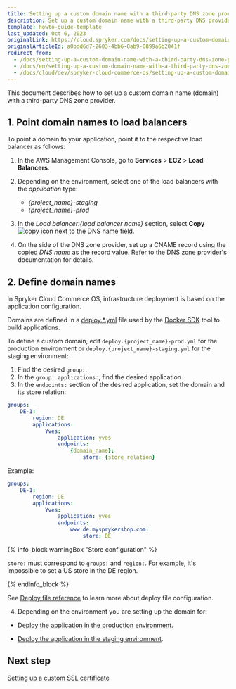 ```yaml
---
title: Setting up a custom domain name with a third-party DNS zone provider
description: Set up a custom domain name with a third-party DNS provider on Spryker, following detailed steps for load balancer configuration and domain management.
template: howto-guide-template
last_updated: Oct 6, 2023
originalLink: https://cloud.spryker.com/docs/setting-up-a-custom-domain-name-with-a-third-party-dns-zone-provider
originalArticleId: a0bdd6d7-2603-4bb6-8ab9-0899a6b2041f
redirect_from:
  - /docs/setting-up-a-custom-domain-name-with-a-third-party-dns-zone-provider
  - /docs/en/setting-up-a-custom-domain-name-with-a-third-party-dns-zone-provider
  - /docs/cloud/dev/spryker-cloud-commerce-os/setting-up-a-custom-domain-name/setting-up-a-custom-domain-name-with-a-third-party-dns-zone-provider.html
---
```


This document describes how to set up a custom domain name (domain) with a third-party DNS zone provider.


## 1. Point domain names to load balancers

To point a domain to your application, point it to the respective load balancer as follows:

1. In the AWS Management Console, go to **Services** > **EC2** > **Load Balancers**.
2. Depending on the environment, select one of the load balancers with the *application* type:
    * *{project_name}-staging*
    * *{project_name}-prod*

3. In the *Load balancer:{load balancer name}* section, select **Copy** ![copy icon](https://spryker.s3.eu-central-1.amazonaws.com/cloud-docs/Spryker+Cloud/Setting+up+a+custom+domain+name/Setting+up+a+custom+domain+name+with+a+third-party+DNS+zone+provider/copy-icon.png) next to the DNS name field.

4. On the side of the DNS zone provider, set up a CNAME record using the copied *DNS name* as the record value. Refer to the DNS zone provider's documentation for details.


## 2. Define domain names

In Spryker Cloud Commerce OS, infrastructure deployment is based on the application configuration.

Domains are defined in a [deploy.*.yml](/docs/dg/dev/sdks/the-docker-sdk/deploy-file/deploy-file-reference.html) file used by the [Docker SDK](/docs/dg/dev/sdks/the-docker-sdk/the-docker-sdk.html) tool to build applications.

To define a custom domain, edit `deploy.{project_name}-prod.yml` for the production environment or `deploy.{project_name}-staging.yml` for the staging environment:

1. Find the desired `group:`.
2. In the `group: applications:`, find the desired application.
3. In the `endpoints:` section of the desired application, set the domain and its store relation:

```yaml
groups:
    DE-1:
        region: DE
        applications:
            Yves:
                application: yves
                endpoints:
                    {domain_name}:
                        store: {store_relation}
```
Example:

```yaml
groups:
    DE-1:
        region: DE
        applications:
            Yves:
                application: yves
                endpoints:
                    www.de.mysprykershop.com:
                        store: DE
```

{% info_block warningBox "Store configuration" %}

`store:` must correspond to `groups:` and `region:`. For example, it's impossible to set a US store in the DE region.

{% endinfo_block %}

See [Deploy file reference](/docs/dg/dev/sdks/the-docker-sdk/deploy-file/deploy-file-reference.html) to learn more about deploy file configuration.

4. Depending on the environment you are setting up the domain for:

* [Deploy the application in the production environment](/docs/ca/dev/deploy-in-a-production-environment.html).

* [Deploy the application in the staging environment](/docs/ca/dev/deploy-in-a-staging-environment.html).

## Next step

[Setting up a custom SSL certificate](/docs/ca/dev/setting-up-a-custom-ssl-certificate.html)
